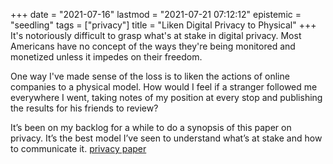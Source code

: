 +++
date = "2021-07-16"
lastmod = "2021-07-21 07:12:12"
epistemic = "seedling"
tags = ["privacy"]
title = "Liken Digital Privacy to Physical"
+++
It's notoriously difficult to grasp what's at stake in digital privacy. Most Americans have no concept of the ways they're being monitored and monetized unless it impedes on their freedom.

One way I've made sense of the loss is to liken the actions of online companies to a physical model. How would I feel if a stranger followed me everywhere I went, taking notes of my position at every stop and publishing the results for his friends to review?

It’s been on my backlog for a while to do a synopsis of this paper on privacy. It’s the best model I’ve seen to understand what’s at stake and how to communicate it. [privacy paper](https://papers.ssrn.com/sol3/papers.cfm?abstract_id=667622)

